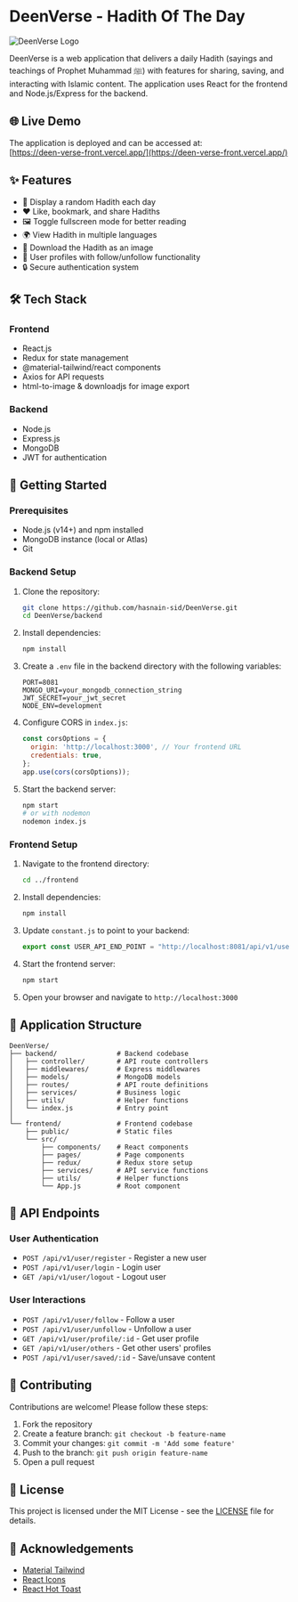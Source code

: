 # DeenVerse - Hadith Of The Day

![DeenVerse Logo](https://deen-verse-front.vercel.app/logo.png)

DeenVerse is a web application that delivers a daily Hadith (sayings and teachings of Prophet Muhammad ﷺ) with features for sharing, saving, and interacting with Islamic content. The application uses React for the frontend and Node.js/Express for the backend.

## 🌐 Live Demo

The application is deployed and can be accessed at:  
[https://deen-verse-front.vercel.app/](https://deen-verse-front.vercel.app/)

## ✨ Features

- 📜 Display a random Hadith each day
- ❤️ Like, bookmark, and share Hadiths
- 🖼️ Toggle fullscreen mode for better reading
- 🌍 View Hadith in multiple languages
- 💾 Download the Hadith as an image
- 👥 User profiles with follow/unfollow functionality
- 🔒 Secure authentication system

## 🛠️ Tech Stack

### Frontend
- React.js
- Redux for state management
- @material-tailwind/react components
- Axios for API requests
- html-to-image & downloadjs for image export

### Backend
- Node.js
- Express.js
- MongoDB
- JWT for authentication

## 🚀 Getting Started

### Prerequisites

- Node.js (v14+) and npm installed
- MongoDB instance (local or Atlas)
- Git

### Backend Setup

1. Clone the repository:
   ```sh
   git clone https://github.com/hasnain-sid/DeenVerse.git
   cd DeenVerse/backend
   ```

2. Install dependencies:
   ```sh
   npm install
   ```

3. Create a `.env` file in the backend directory with the following variables:
   ```
   PORT=8081
   MONGO_URI=your_mongodb_connection_string
   JWT_SECRET=your_jwt_secret
   NODE_ENV=development
   ```

4. Configure CORS in `index.js`:
   ```javascript
   const corsOptions = {
     origin: 'http://localhost:3000', // Your frontend URL
     credentials: true,
   };
   app.use(cors(corsOptions));
   ```

5. Start the backend server:
   ```sh
   npm start
   # or with nodemon
   nodemon index.js
   ```

### Frontend Setup

1. Navigate to the frontend directory:
   ```sh
   cd ../frontend
   ```

2. Install dependencies:
   ```sh
   npm install
   ```

3. Update `constant.js` to point to your backend:
   ```javascript
   export const USER_API_END_POINT = "http://localhost:8081/api/v1/user"
   ```

4. Start the frontend server:
   ```sh
   npm start
   ```

5. Open your browser and navigate to `http://localhost:3000`

## 📱 Application Structure

```
DeenVerse/
├── backend/               # Backend codebase
│   ├── controller/        # API route controllers
│   ├── middlewares/       # Express middlewares
│   ├── models/            # MongoDB models
│   ├── routes/            # API route definitions
│   ├── services/          # Business logic
│   ├── utils/             # Helper functions
│   └── index.js           # Entry point
│
└── frontend/              # Frontend codebase
    ├── public/            # Static files
    └── src/
        ├── components/    # React components
        ├── pages/         # Page components
        ├── redux/         # Redux store setup
        ├── services/      # API service functions
        ├── utils/         # Helper functions
        └── App.js         # Root component
```

## 🧪 API Endpoints

### User Authentication
- `POST /api/v1/user/register` - Register a new user
- `POST /api/v1/user/login` - Login user
- `GET /api/v1/user/logout` - Logout user

### User Interactions
- `POST /api/v1/user/follow` - Follow a user
- `POST /api/v1/user/unfollow` - Unfollow a user
- `GET /api/v1/user/profile/:id` - Get user profile
- `GET /api/v1/user/others` - Get other users' profiles
- `POST /api/v1/user/saved/:id` - Save/unsave content

## 🤝 Contributing

Contributions are welcome! Please follow these steps:

1. Fork the repository
2. Create a feature branch: `git checkout -b feature-name`
3. Commit your changes: `git commit -m 'Add some feature'`
4. Push to the branch: `git push origin feature-name`
5. Open a pull request

## 📄 License

This project is licensed under the MIT License - see the [LICENSE](LICENSE) file for details.

## 👏 Acknowledgements

- [Material Tailwind](https://www.material-tailwind.com/)
- [React Icons](https://react-icons.github.io/react-icons/)
- [React Hot Toast](https://react-hot-toast.com/)



